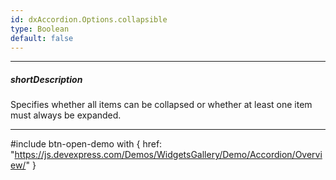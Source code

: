 ```yaml
---
id: dxAccordion.Options.collapsible
type: Boolean
default: false
---
```

---
##### shortDescription
Specifies whether all items can be collapsed or whether at least one item must always be expanded.

---
#include btn-open-demo with {
    href: "https://js.devexpress.com/Demos/WidgetsGallery/Demo/Accordion/Overview/"
}
